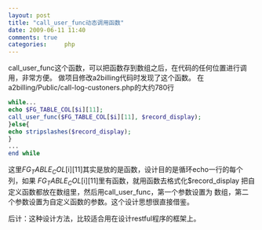 ```yaml
---
layout: post
title: "call_user_func动态调用函数"
date: 2009-06-11 11:40
comments: true
categories:     php
---
```

call_user_func这个函数，可以把函数存到数组之后，在代码的任何位置进行调用，非常方便。
做项目修改a2billing代码时发现了这个函数。
在a2billing/Public/call-log-custoners.php的大约780行


```php
while...
echo $FG_TABLE_COL[$i][11];
call_user_func($FG_TABLE_COL[$i][11], $record_display);
}else{
echo stripslashes($record_display);
}
...
end while
```

这里$FG_TABLE_COL[$i][11]其实是放的是函数，设计目的是循环echo一行的每个列，如果
$FG_TABLE_COL[$i][11]里有函数，就用函数去格式化$record_display
把自定义函数都放在数组里，然后用call_user_func，第一个参数设置为
数组，第二个参数设置为自定义函数的参数。这个设计思想很直接借鉴。

后计：这种设计方法，比较适合用在设计restful程序的框架上。